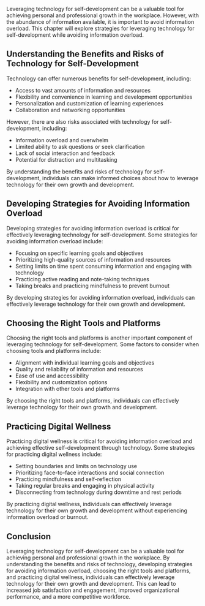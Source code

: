 
Leveraging technology for self-development can be a valuable tool for achieving personal and professional growth in the workplace. However, with the abundance of information available, it is important to avoid information overload. This chapter will explore strategies for leveraging technology for self-development while avoiding information overload.

Understanding the Benefits and Risks of Technology for Self-Development
-----------------------------------------------------------------------

Technology can offer numerous benefits for self-development, including:

* Access to vast amounts of information and resources
* Flexibility and convenience in learning and development opportunities
* Personalization and customization of learning experiences
* Collaboration and networking opportunities

However, there are also risks associated with technology for self-development, including:

* Information overload and overwhelm
* Limited ability to ask questions or seek clarification
* Lack of social interaction and feedback
* Potential for distraction and multitasking

By understanding the benefits and risks of technology for self-development, individuals can make informed choices about how to leverage technology for their own growth and development.

Developing Strategies for Avoiding Information Overload
-------------------------------------------------------

Developing strategies for avoiding information overload is critical for effectively leveraging technology for self-development. Some strategies for avoiding information overload include:

* Focusing on specific learning goals and objectives
* Prioritizing high-quality sources of information and resources
* Setting limits on time spent consuming information and engaging with technology
* Practicing active reading and note-taking techniques
* Taking breaks and practicing mindfulness to prevent burnout

By developing strategies for avoiding information overload, individuals can effectively leverage technology for their own growth and development.

Choosing the Right Tools and Platforms
--------------------------------------

Choosing the right tools and platforms is another important component of leveraging technology for self-development. Some factors to consider when choosing tools and platforms include:

* Alignment with individual learning goals and objectives
* Quality and reliability of information and resources
* Ease of use and accessibility
* Flexibility and customization options
* Integration with other tools and platforms

By choosing the right tools and platforms, individuals can effectively leverage technology for their own growth and development.

Practicing Digital Wellness
---------------------------

Practicing digital wellness is critical for avoiding information overload and achieving effective self-development through technology. Some strategies for practicing digital wellness include:

* Setting boundaries and limits on technology use
* Prioritizing face-to-face interactions and social connection
* Practicing mindfulness and self-reflection
* Taking regular breaks and engaging in physical activity
* Disconnecting from technology during downtime and rest periods

By practicing digital wellness, individuals can effectively leverage technology for their own growth and development without experiencing information overload or burnout.

Conclusion
----------

Leveraging technology for self-development can be a valuable tool for achieving personal and professional growth in the workplace. By understanding the benefits and risks of technology, developing strategies for avoiding information overload, choosing the right tools and platforms, and practicing digital wellness, individuals can effectively leverage technology for their own growth and development. This can lead to increased job satisfaction and engagement, improved organizational performance, and a more competitive workforce.
